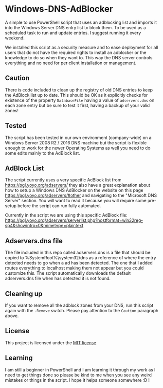 # Windows-DNS-AdBlocker

A simple to use PowerShell script that uses an adblocking list and imports it into the Windows Server DNS entry list to block them. To be used as a scheduled task to run and update entries. I suggest running it every weekend.

We installed this script as a security measure and to ease deployment for all users that do not have the required rights to install an adblocker or the knowledge to do so when they want to. This way the DNS server controls everything and no need for per client installation or management.

## Caution

There is code included to clean up the registry of old DNS entries to keep the AdBlock list up to date. This should be OK as it explicitly checks for
existence of the property `DatabaseFile` having a value of `adservers.dns` on each zone entry but be sure to test it first, having a backup of your valid zones!

## Tested

The script has been tested in our own environment (company-wide) on a Windows Server 2008 R2 / 2016 DNS machine but the script is flexible enough to work for the newer Operating Systems as well you need to do some edits mainly to the AdBlock list.

## AdBlock List

The script currently uses a very specific AdBlock list from https://pgl.yoyo.org/adservers/ they also have a great explanation about how to setup a Windows DNS AdBlocker on the website on this page https://pgl.yoyo.org/adservers/#other and navigating to the "Microsoft DNS Server" section. You will want to read it because you will require some pre-setup before the script can run fully automated.

Currently in the script we are using this specific AdBlock file:
https://pgl.yoyo.org/adservers/serverlist.php?hostformat=win32reg-sp4&showintro=0&mimetype=plaintext

## Adservers.dns file

The file included in this repo called adservers.dns is a file that should be copied to %SystemRoot%\system32\dns as a reference of where the entry detected needs to go when a ad has been detected. The one that I added routes everything to localhost making them not appear but you could customize this. The script automatically downloads the default adservers.dns file when has detected it is not found.

## Cleaning up

If you want to remove all the adblock zones from your DNS, run this script again with the `-Remove` switch. Please pay attention to the `Caution` paragraph above.

## License

This project is licensed under the [MIT license](LICENSE)

## Learning

I am still a beginner in PowerShell and I am learning it through my work as I need to get things done so please be kind to me when you see any weird mistakes or things in the script. I hope it helps someone somewhere :D !
